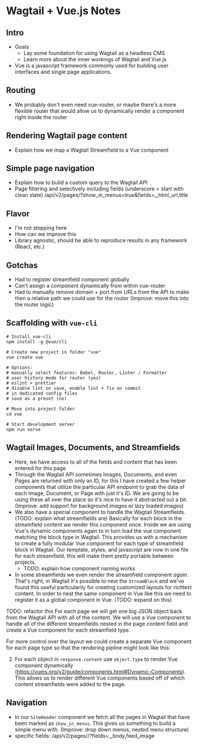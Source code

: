 # Wagtail + Vue.js Notes

## Intro
- Goals
  - Lay some foundation for using Wagtail as a headless CMS
  - Learn more about the inner workings of Wagtail and Vue.js
- Vue is a javascript framework commonly used for building user interfaces and single page applications.

## Routing
- We probably don't even need vue-router, or maybe there's a more flexible router that would allow us to dynamically render a component right inside the router

## Rendering Wagtail page content
- Explain how we map a Wagtail Streamfield to a Vue component

## Simple page navigation
- Explain how to build a custom query to the Wagtail API
- Page filtering and selectively including fields (underscore = start with clean slate)
  /api/v2/pages/?show_in_menus=true&fields=_,html_url,title


## Flavor
- I'm not stopping here
- How can we improve this
- Library agnostic, should be able to reproduce results in any framework (React, etc.)

## Gotchas
- Had to register streamfield component globally
- Can't assign a component dynamically from within vue-router
- Had to manually remove domain + port from URLs from the API to make then a relative path we could use for the router (Improve: move this into the router logic)

## Scaffolding with `vue-cli`
```
# Install vue-cli
npm install -g @vue/cli

# Create new project in folder "vue"
vue create vue

# Options:
# manually select features: Babel, Router, Linter / Formatter
# user history mode for router (yes)
# eslint + prettier
# disable lint on save, enable lint + fix on commit
# in dedicated config files
# save as a preset (no)

# Move into project folder
cd vue

# Start development server
npm run serve
```

## Wagtail Images, Documents, and Streamfields
- Here, we have access to all of the fields and content that has been entered for this page
- Through the Wagtail API sometimes Images, Documents, and even Pages are returned with only an ID, for this I have created a few helper components that utilize the particular API endpoint to grab the data of each Image, Document, or Page with just it's ID. We are going to be using these all over the place so it's nice to have it abstracted out a bit. (Improve: add support for background images or lazy loaded images)
- We also have a special component to handle the Wagtail Streamfields. (TODO: explain what streamfields are) Basically for each block in the streamfield content we render this component once. Inside we are using Vue's dynamic components again to in turn load the vue component matching the block type in Wagtail. This provides us with a mechanism to create a fully modular Vue component for each type of streamfield block in Wagtail. Our template, styles, and javascript are now in one file for each streamfield, this will make them pretty portable between projects.
  - TODO: explain how component naming works
- In some streamfields we even render the streamfield component _again_. That's right, in Wagtail it's possible to nest the `StreamBlock` and we've found this useful particularily for creating customized layouts for richtext content. In order to nest the same component in Vue like this we need to register it as a global component in Vue. (TODO: expand on this)

TODO: refactor this
For each page we will get one big JSON object back from the Wagtail API with all of the content. We will use a Vue component to handle all of the different streamfields nested in the page content field and create a Vue component for each streamfield type.

For more control over the layout we could create a separate Vue component for each page type so that the rendering pipline might look like this:

2. For each object in `response.content` use `object.type` to render Vue component dynamically (https://vuejs.org/v2/guide/components.html#Dynamic-Components). This allows us to render different Vue components based off of which content streamfields were added to the page.

## Navigation
- In our `SiteHeader` component we fetch all the pages in Wagtail that have been marked as `show_in_menus`. This gives us something to build a simple menu with. (Improve: drop down menus, nested menu structure)
- specific fields: /api/v2/pages/<pk>/?fields=_,body,feed_image
